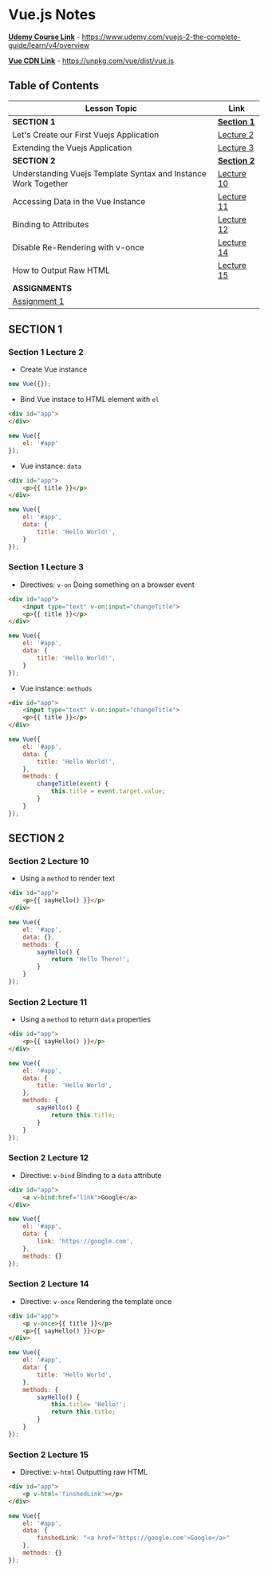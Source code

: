 # Vue.js Notes

[**Udemy Course Link**](https://www.udemy.com/vuejs-2-the-complete-guide/learn/v4/overview) - https://www.udemy.com/vuejs-2-the-complete-guide/learn/v4/overview

[**Vue CDN Link**](https://unpkg.com/vue/dist/vue.js) - https://unpkg.com/vue/dist/vue.js

## Table of Contents
Lesson Topic | Link
--- | ---
**SECTION 1** | [**Section 1**](#section-1)
Let's Create our First Vuejs Application | [Lecture 2](#section-1-lecture-2)
Extending the Vuejs Application | [Lecture 3](#section-1-lecture-3)
**SECTION 2** | [**Section 2**](#section-2)
Understanding Vuejs Template Syntax and Instance Work Together | [Lecture 10](#section-2-lecture-10)
Accessing Data in the Vue Instance | [Lecture 11](#section-2-lecture-11)
Binding to Attributes | [Lecture 12](#section-2-lecture-12)
Disable Re-Rendering with v-once | [Lecture 14](#section-2-lecture-14)
How to Output Raw HTML | [Lecture 15](#section-2-lecture-15)
**ASSIGNMENTS** | 
 | [Assignment 1](https://github.com/Wyattb413/learning-vue-udemy/blob/master/assignments/1.html)

## SECTION 1

### Section 1 Lecture 2
- Create Vue instance
```javascript
new Vue({});
```

- Bind Vue instace to HTML element with `el`
```html
<div id="app">
</div>
```

```javascript
new Vue({
    el: '#app'
});
```

- Vue instance: `data`
```html
<div id="app">
    <p>{{ title }}</p>
</div>
```

```javascript
new Vue({
    el: '#app',
    data: {
        title: 'Hello World!',
    }
});
```

### Section 1 Lecture 3
- Directives: `v-on` Doing something on a browser event
```html
<div id="app">
    <input type="text" v-on:input="changeTitle">
    <p>{{ title }}</p>
</div>
```

```javascript
new Vue({
    el: '#app',
    data: {
        title: 'Hello World!',
    }
});
```

- Vue instance: `methods`
```html
<div id="app">
    <input type="text" v-on:input="changeTitle">
    <p>{{ title }}</p>
</div>
```

```javascript
new Vue({
    el: '#app',
    data: {
        title: 'Hello World!',
    },
    methods: {
        changeTitle(event) {
            this.title = event.target.value;
        }
    }
});
```
## SECTION 2

### Section 2 Lecture 10
- Using a `method` to render text
```html
<div id="app">
    <p>{{ sayHello() }}</p>
</div>
```

```javascript
new Vue({
    el: '#app',
    data: {},
    methods: {
        sayHello() {
            return 'Hello There!';
        }
    }
});
```

### Section 2 Lecture 11
- Using a `method` to return `data` properties
```html
<div id="app">
    <p>{{ sayHello() }}</p>
</div>
```

```javascript
new Vue({
    el: '#app',
    data: {
        title: 'Hello World',
    },
    methods: {
        sayHello() {
            return this.title;
        }
    }
});
```

### Section 2 Lecture 12
- Directive: `v-bind` Binding to a `data` attribute
```html
<div id="app">
    <a v-bind:href="link">Google</a>
</div>
```

```javascript
new Vue({
    el: '#app',
    data: {
        link: 'https://google.com',
    },
    methods: {}
});
```

### Section 2 Lecture 14
- Directive: `v-once` Rendering the template once
```html
<div id="app">
    <p v-once>{{ title }}</p>
    <p>{{ sayHello() }}</p>
</div>
```

```javascript
new Vue({
    el: '#app',
    data: {
        title: 'Hello World',
    },
    methods: {
        sayHello() {
            this.title= 'Hello!';
            return this.title;
        }
    }
});
```

### Section 2 Lecture 15
- Directive: `v-html` Outputting raw HTML
```html
<div id="app">
    <p v-html='finshedLink'></p>
</div>
```

```javascript
new Vue({
    el: '#app',
    data: {
        finshedLink: "<a href='https://google.com'>Google</a>"
    },
    methods: {}
});
```